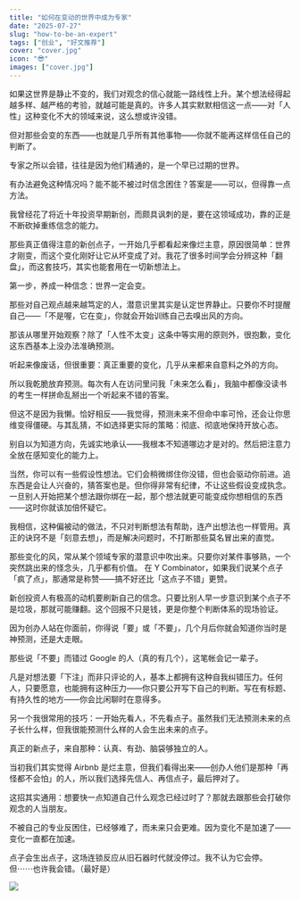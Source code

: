 ```yaml
---
title: "如何在变动的世界中成为专家"
date: "2025-07-27"
slug: "how-to-be-an-expert"
tags: ["创业", "好文推荐"]
cover: "cover.jpg"
icon: "😎"
images: ["cover.jpg"]
---
```

如果这世界是静止不变的，我们对观念的信心就能一路线性上升。某个想法经得起越多样、越严格的考验，就越可能是真的。许多人其实默默相信这一点——对「人性」这种变化不大的领域来说，这么想或许没错。



但对那些会变的东西——也就是几乎所有其他事物——你就不能再这样信任自己的判断了。



专家之所以会错，往往是因为他们精通的，是一个早已过期的世界。



有办法避免这种情况吗？能不能不被过时信念困住？答案是——可以，但得靠一点方法。



我曾经花了将近十年投资早期新创，而颇具讽刺的是，要在这领域成功，靠的正是不断砍掉重练信念的能力。



那些真正值得注意的新创点子，一开始几乎都看起来像烂主意，原因很简单：世界才刚变，而这个变化刚好让它从坏变成了对。我花了很多时间学会分辨这种「翻盘」，而这套技巧，其实也能套用在一切新想法上。



第一步，养成一种信念：世界一定会变。



那些对自己观点越来越笃定的人，潜意识里其实是认定世界静止。只要你不时提醒自己——「不是喔，它在变」，你就会开始训练自己去嗅出风的方向。



那该从哪里开始观察？除了「人性不太变」这条中等实用的原则外，很抱歉，变化这东西基本上没办法准确预测。



听起来像废话，但很重要：真正重要的变化，几乎从来都来自意料之外的方向。



所以我乾脆放弃预测。每次有人在访问里问我「未来怎么看」，我脑中都像没读书的考生一样拼命乱掰出一个听起来不错的答案。



但这不是因为我懒。恰好相反——我觉得，预测未来不但命中率可怜，还会让你思维变得僵硬。与其乱猜，不如选择更实际的策略：彻底、彻底地保持开放心态。



别自以为知道方向，先诚实地承认——我根本不知道哪边才是对的。然后把注意力全放在感知变化的能力上。



当然，你可以有一些假设性想法。它们会稍微绑住你没错，但也会驱动你前进。追东西是会让人兴奋的，猜答案也是。但你得非常有纪律，不让这些假设变成执念。
一旦别人开始把某个想法跟你绑在一起，那个想法就更可能变成你想相信的东西——这时你就该加倍怀疑它。



我相信，这种偏被动的做法，不只对判断想法有帮助，连产出想法也一样管用。真正的诀窍不是「刻意去想」，而是解决问题时，不打断那些莫名冒出来的直觉。



那些变化的风，常从某个领域专家的潜意识中吹出来。只要你对某件事够熟，一个突然跳出来的怪念头，几乎都有价值。
在 Y Combinator，如果我们说某个点子「疯了点」，那通常是称赞——搞不好还比「这点子不错」更赞。



新创投资人有极高的动机要刷新自己的信念。只要比别人早一步意识到某个点子不是垃圾，那就可能赚翻。这个回报不只是钱，更是你整个判断体系的现场验证。



因为创办人站在你面前，你得说「要」或「不要」，几个月后你就会知道你当时是神预测，还是大走眼。



那些说「不要」而错过 Google 的人（真的有几个），这笔帐会记一辈子。



凡是对想法要「下注」而非只评论的人，基本上都拥有这种自我纠错压力。任何人，只要愿意，也能拥有这种压力——你只要公开写下自己的判断。写在有标题、有持久性的地方——你会比闲聊时在意得多。



另一个我很常用的技巧：一开始先看人，不先看点子。虽然我们无法预测未来的点子长什么样，但我很能预测什么样的人会生出未来的点子。



真正的新点子，来自那种：认真、有劲、脑袋够独立的人。



当初我们其实觉得 Airbnb 是烂主意，但我们看得出来——创办人他们是那种「再怪都不会怕」的人，所以我们选择先信人、再信点子，最后押对了。



这招其实通用：想要快一点知道自己什么观念已经过时了？那就去跟那些会打破你观念的人当朋友。



不被自己的专业反困住，已经够难了，而未来只会更难。因为变化不是加速了——变化一直都在加速。



点子会生出点子，这场连锁反应从旧石器时代就没停过。我不认为它会停。
但⋯⋯也许我会错。（最好是）




![](https://prod-files-secure.s3.us-west-2.amazonaws.com/112d0858-5090-4d34-a606-b75eb8d65fd2/46476355-9cf3-4e99-9b7a-3531bc426380/1000202064.png?X-Amz-Algorithm=AWS4-HMAC-SHA256&X-Amz-Content-Sha256=UNSIGNED-PAYLOAD&X-Amz-Credential=ASIAZI2LB466T3F44NTN%2F20250829%2Fus-west-2%2Fs3%2Faws4_request&X-Amz-Date=20250829T114318Z&X-Amz-Expires=3600&X-Amz-Security-Token=IQoJb3JpZ2luX2VjEGMaCXVzLXdlc3QtMiJIMEYCIQCTIn%2BPYzE1DLTeykvD%2FN2VoNepJjC7ynKBf2bn8Ls%2BZQIhANwaiv3ECdnwn2%2FBERbdA0bYpnHzJk9QLvAokr1OD%2FdjKogECLz%2F%2F%2F%2F%2F%2F%2F%2F%2F%2FwEQABoMNjM3NDIzMTgzODA1Igz6hsI1siBl%2BkKn9O0q3APiTOODsex4KB%2BEa6eXKSFcIEoXAFvVLZR42RreQ3sYVjVZPHJtlWKat9a0lR1caBqIBorkDKN%2Fx3bicut%2B922o%2F7UvLAdCPJxmkhGFOGwQ0dLi4NQLvHrpxpJn5yjlWl2W7I5%2F%2BrrBSIM8teEvPldK9Ec5f6DP3ArIe74Lq6LyeqzG2shK0nWgkpH15DjFa85GGJ6WqDCnp0mvAvwWZP1KwjSTVBnDW4Thd2tPQBXQk%2BBLTNIM76kzQD3REbb01MWCcH4Gv3LwiFBk6ZhYs7dLqQQLhTm0S63lav1xLYA1zULVzyyjoqPC2%2BsnCFaAeF5dxMzRtqi2%2FsC5iFL5JACnahDp4WsFcbQ2dYhHigeaDQPvsuM88E2XEUbyZcMTq%2FMerlaGUReFPa7b8GKDzquO6%2BciV9HBH1hBM1QKk9VRDJDAhspqqVlPd5Jhy0onWs6T%2FVDtu4I1TJKiI0iYBMdJK1f%2FC%2Fpc3%2Bb4JPbX9lCLT6ACPrqyRyyCiWc3fhkkiuIm9E7yjd0XLa1bx5x4WFmxelVL37vMQYybJvF18Sp1SVbvQpHcM62wE30p3pgsJXE3ekxRj7rfpu%2ByXX3%2BZQGmTRaG5LGuGQiITvOjsP5DnqL4lk162g83oPdwSDDlgsbFBjqkASOIdl95ho%2BFmPXS%2FyBWMZbC9UOuvTZCBmdYWM0O0y%2F5qbVoey5F2Bib1nAyjEnY7vO6v4KFA9aiCCu3fx4hlzHDBckygest9OtHq%2FZCSTrtnJm8IeK2IpIE5jOOrrTWzKIoCMYM5tKaX%2FWRdyquk%2BsTDIDcylrJDUq6geFxaf5cRUn72IhwH2PRtQF%2BP389F20iiPMIZob158rymgU%2Bsr975Ubs&X-Amz-Signature=d0d02e69faaa38d0047d043ff479d878ddb62acfb8876c1d45c9043bfc88cbf2&X-Amz-SignedHeaders=host&x-amz-checksum-mode=ENABLED&x-id=GetObject)

